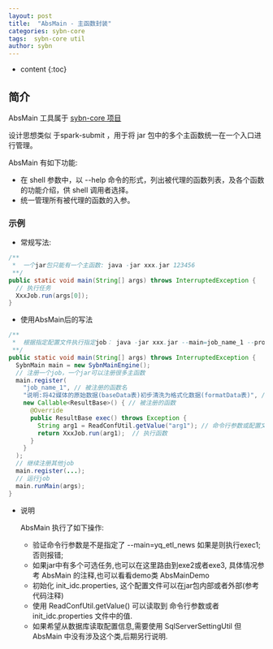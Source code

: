 ```yaml
---
layout: post
title:  "AbsMain - 主函数封装"
categories: sybn-core
tags:  sybn-core util
author: sybn
---
```


* content
{:toc}

## 简介
AbsMain 工具属于 [sybn-core 项目]({{site.baseurl}}/2018/03/28/sybn-core/)

设计思想类似 于spark-submit ，用于将 jar 包中的多个主函数统一在一个入口进行管理。

AbsMain 有如下功能:
* 在 shell 参数中，以 --help 命令的形式，列出被代理的函数列表，及各个函数的功能介绍，供 shell 调用者选择。
* 统一管理所有被代理的函数的入参。

### 示例
* 常规写法:

```java
/**
 *  一个jar包只能有一个主函数: java -jar xxx.jar 123456
 **/
public static void main(String[] args) throws InterruptedException {
  // 执行任务
  XxxJob.run(args[0]);
}
```

* 使用AbsMain后的写法

```java
/**
 *  根据指定配置文件执行指定job： java -jar xxx.jar --main=job_name_1 --profiles=./init_idc.properties --arg1=123456
 **/
public static void main(String[] args) throws InterruptedException {
  SybnMain main = new SybnMainEngine();
  // 注册一个job，一个jar可以注册很多主函数
  main.register(
    "job_name_1", // 被注册的函数名
    "说明:将42媒体的原始数据(baseData表)初步清洗为格式化数据(formatData表)", // 被注册的函数介绍
    new Callable<ResultBase>() { // 被注册的函数
      @Override
      public ResultBase exec() throws Exception {
        String arg1 = ReadConfUtil.getValue("arg1"); // 命令行参数或配置文件中的变量（重名时命令行优先）
        return XxxJob.run(arg1);  // 执行函数
      }
    }
  );
  // 继续注册其他job
  main.register(...);
  // 运行job
  main.runMain(args);
}
```

* 说明

  AbsMain 执行了如下操作:
  
  - 验证命令行参数是不是指定了 --main=yq_etl_news 如果是则执行exec1; 否则报错;
  - 如果jar中有多个可选任务,也可以在这里路由到exe2或者exe3, 具体情况参考 AbsMain 的注释,也可以看看demo类 AbsMainDemo
  - 初始化 init_idc.properties, 这个配置文件可以在jar包内部或者外部(参考代码注释)
  - 使用 ReadConfUtil.getValue() 可以读取到 命令行参数或者 init_idc.properties 文件中的值.
  - 如果希望从数据库读取配置信息,需要使用 SqlServerSettingUtil 但 AbsMain 中没有涉及这个类,后期另行说明.
